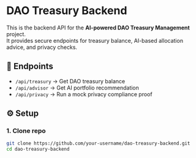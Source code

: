 # DAO Treasury Backend

This is the backend API for the **AI-powered DAO Treasury Management** project.  
It provides secure endpoints for treasury balance, AI-based allocation advice, and privacy checks.

## 🚀 Endpoints
- `/api/treasury` → Get DAO treasury balance
- `/api/advisor` → Get AI portfolio recommendation
- `/api/privacy` → Run a mock privacy compliance proof

## ⚙️ Setup

### 1. Clone repo
```bash
git clone https://github.com/your-username/dao-treasury-backend.git
cd dao-treasury-backend
